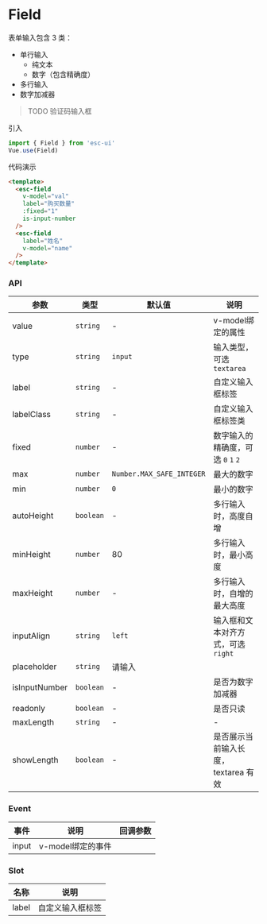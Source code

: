 # Field

表单输入包含 3 类：
- 单行输入
  - 纯文本
  - 数字（包含精确度）
- 多行输入
- 数字加减器

> TODO 验证码输入框

引入

```js
import { Field } from 'esc-ui'
Vue.use(Field)
```

代码演示

```html
<template>
  <esc-field
    v-model="val"
    label="购买数量"
    :fixed="1"
    is-input-number
  />
  <esc-field
    label="姓名"
    v-model="name"
  />
</template>
```

### API
参数|类型|默认值|说明
----|----|-----|----
value|`string`|-|v-model绑定的属性
type | `string` | `input` | 输入类型，可选 `textarea`
label|`string`|-|自定义输入框标签
labelClass|`string`|-|自定义输入框标签类
fixed|`number`|-|数字输入的精确度，可选 `0` `1` `2`
max|`number`|`Number.MAX_SAFE_INTEGER`|最大的数字
min|`number`|`0`|最小的数字
autoHeight|`boolean`|-|多行输入时，高度自增
minHeight|`number`|80|多行输入时，最小高度
maxHeight|`number`|-|多行输入时，自增的最大高度
inputAlign|`string`|`left`|输入框和文本对齐方式，可选 `right`
placeholder|`string`|请输入|
isInputNumber|`boolean`|-|是否为数字加减器
readonly|`boolean`|-|是否只读
maxLength|`string`|-| -
showLength|`boolean`|-|是否展示当前输入长度，textarea 有效

### Event
事件	|说明|	回调参数
----|----|----
input|v-model绑定的事件|

### Slot
名称	|说明
---|----
label|自定义输入框标签
